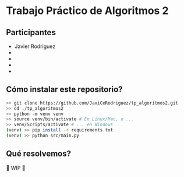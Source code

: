 # Trabajo Práctico de Algoritmos 2

## Participantes

- Javier Rodriguez
-
-
-
-

## Cómo instalar este repositorio?

```sh
>> git clone https://github.com/JaviCeRodriguez/tp_algoritmos2.git
>> cd ./tp_algoritmos2
>> python -m venv venv
>> source venv/bin/activate # En Linux/Mac, o ...
>> venv/Scripts/activate # ... en Windows
(venv) >> pip install -r requirements.txt
(venv) >> python src/main.py
```

## Qué resolvemos?

🚧 WIP 🚧
